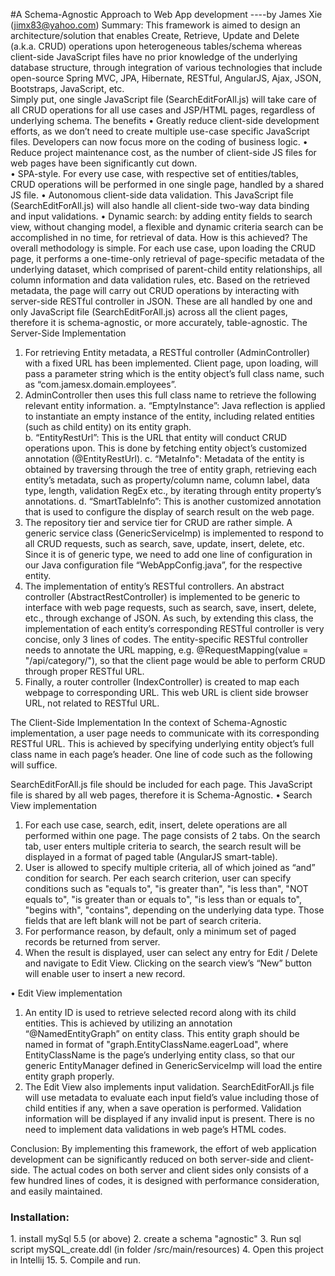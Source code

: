 #A Schema-Agnostic Approach to Web App development
                                                                ----by James Xie (jimx83@yahoo.com)
Summary:
 This framework is aimed to design an architecture/solution that enables Create, Retrieve, Update and Delete (a.k.a. CRUD) operations upon heterogeneous tables/schema  whereas client-side JavaScript files have no prior knowledge of the underlying database structure, through integration of various technologies that include open-source Spring MVC, JPA, Hibernate, RESTful, AngularJS, Ajax, JSON, Bootstraps, JavaScript, etc.  
Simply put, one single JavaScript file (SearchEditForAll.js) will take care of all CRUD operations for all use cases and JSP/HTML pages, regardless of underlying schema. 
The benefits 
•	Greatly reduce client-side development efforts, as we don’t need to create multiple use-case specific JavaScript files. Developers can now focus more on the coding of business logic. 
•	Reduce project maintenance cost, as the number of client-side JS files for web pages have been significantly cut down.  
•	SPA-style. For every use case, with respective set of entities/tables, CRUD operations will be performed in one single page, handled by a shared JS file. 
•	Autonomous client-side data validation. This JavaScript file (SearchEditForAll.js) will also handle all client-side two-way data binding and input validations. 
•	Dynamic search: by adding entity fields to search view, without changing model, a flexible and dynamic criteria search can be accomplished in no time, for retrieval of data.
How is this achieved?
The overall methodology is simple. For each use case, upon loading the CRUD page, it performs a one-time-only retrieval of page-specific metadata of the underlying dataset, which comprised of parent-child entity relationships, all column information and data validation rules, etc. 
Based on the retrieved metadata, the page will carry out CRUD operations by interacting with server-side RESTful controller in JSON. These are all handled by one and only JavaScript file (SearchEditForAll.js) across all the client pages, therefore it is schema-agnostic, or more accurately, table-agnostic. 
The Server-Side Implementation
1.	For retrieving Entity metadata, a RESTful controller (AdminController) with a fixed URL has been implemented. Client page, upon loading, will pass a parameter string which is the entity object’s full class name, such as “com.jamesx.domain.employees”. 
2.	AdminController then uses this full class name to retrieve the following relevant entity information.
a.	“EmptyInstance”:  Java reflection is applied to instantiate an empty instance of the entity, including related entities (such as child entity) on its entity graph.  
b.	“EntityRestUrl”:  This is the URL that entity will conduct CRUD operations upon.  This is done by fetching entity object’s customized annotation (@EntityRestUrl). 
c.	“MetaInfo":  Metadata of the entity is obtained by traversing through the tree of entity graph, retrieving each entity’s metadata, such as property/column name, column label, data type, length, validation RegEx etc., by iterating through entity property’s annotations. 
d.	“SmartTableInfo”:  This is another customized annotation that is used to configure the display of search result on the web page.
3.	The repository tier and service tier for CRUD are rather simple. A generic service class (GenericServiceImp) is implemented to respond to all CRUD requests, such as search, save, update, insert, delete, etc. Since it is of generic type, we need to add one line of configuration in our Java configuration file “WebAppConfig.java”, for the respective entity.
4.	The implementation of entity’s RESTful controllers. An abstract controller (AbstractRestController) is implemented to be generic to interface with web page requests, such as search, save, insert, delete, etc., through exchange of JSON.  As such, by extending this class, the implementation of each entity’s corresponding RESTful controller is very concise, only 3 lines of codes. The entity-specific RESTful controller needs to annotate the URL mapping, e.g. @RequestMapping(value = "/api/category/"), so that the client page would be able to perform CRUD through proper RESTful URL.
5.	Finally, a router controller (IndexController) is created to map each webpage to corresponding URL. This web URL is client side browser URL, not related to RESTful URL.

The Client-Side Implementation
In the context of Schema-Agnostic implementation, a user page needs to communicate with its corresponding RESTful URL. This is achieved by specifying underlying entity object’s full class name in each page’s header. One line of code such as the following will suffice.
<script type="text/javascript"> var MODEL_CLASS_NAME = "com.jamesx.domain.Employees"; </script>
SearchEditForAll.js file should be included for each page. This JavaScript file is shared by all web pages, therefore it is Schema-Agnostic. 
•	Search View implementation
 
1.	For each use case, search, edit, insert, delete operations are all performed within one page. The page consists of 2 tabs. On the search tab, user enters multiple criteria to search, the search result will be displayed in a format of paged table (AngularJS smart-table).  
2.	User is allowed to specify multiple criteria, all of which joined as “and” condition for search. Per each search criterion, user can specify conditions such as "equals to", "is greater than", "is less than", "NOT equals to", "is greater than or equals to", "is less than or equals to", "begins with", "contains", depending on the underlying data type. Those fields that are left blank will not be part of search criteria. 
3.	For performance reason, by default, only a minimum set of paged records be returned from server.
4.	 When the result is displayed, user can select any entry for Edit / Delete and navigate to Edit View. Clicking on the search view’s “New” button will enable user to insert a new record.

•	Edit View implementation
 
1.	An entity ID is used to retrieve selected record along with its child entities. This is achieved by utilizing an annotation “@NamedEntityGraph” on entity class. This entity graph should be named in format of "graph.EntityClassName.eagerLoad", where EntityClassName is the page’s underlying entity class, so that our generic EntityManager defined in GenericServiceImp will load the entire entity graph properly.
2.	The Edit View also implements input validation. SearchEditForAll.js file will use metadata to evaluate each input field’s value including those of child entities if any, when a save operation is performed. Validation information will be displayed if any invalid input is present. There is no need to implement data validations in web page’s HTML codes.  

Conclusion:
 By implementing this framework, the effort of web application development can be significantly reduced on both server-side and client-side. The actual codes on both server and client sides only consists of a few hundred lines of codes, it is designed with performance consideration, and easily maintained. 

<h3>Installation:</h3>
1. install mySql 5.5 (or above)
2. create a schema "agnostic"
3. Run sql script mySQL_create.ddl (in folder /src/main/resources) 
4. Open this project in Intellij 15.
5. Compile and run.

 
